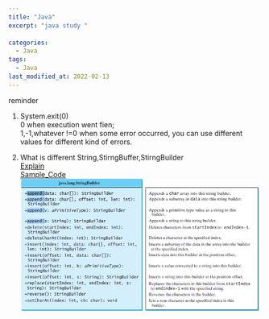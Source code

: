 ```yaml
---
title: "Java"
excerpt: "java study "

categories:
  - Java
tags:
  - Java
last_modified_at: 2022-02-13
---
```




reminder
1. System.exit(0)  
 0 when execution went fien;  
 1,-1,whatever !=0 when some error occurred, you can use different values for different kind of errors.  


2. What is different String,StirngBuffer,StirngBuilder   
[Explain](https://blog.naver.com/hongganz/222504333789)  
[Sample_Code](https://github.com/jihoon0324/reverse/blob/master/src/reversWithFunction/ReversWithFunction.java)
![operation](/image/stringBuilder.png)







